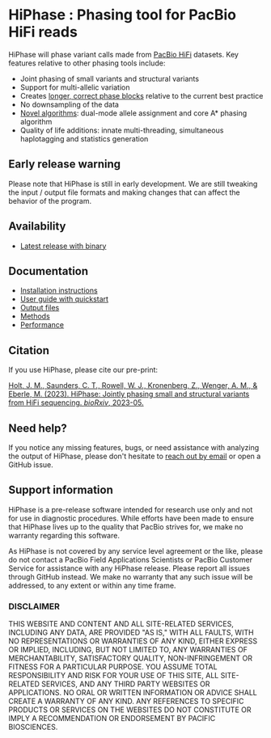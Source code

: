 # HiPhase : Phasing tool for PacBio HiFi reads
HiPhase will phase variant calls made from [PacBio HiFi](https://www.pacb.com/technology/hifi-sequencing/) datasets.
Key features relative to other phasing tools include:

* Joint phasing of small variants and structural variants
* Support for multi-allelic variation
* Creates [longer, correct phase blocks](docs/performance.md#summary-figure) relative to the current best practice
* No downsampling of the data
* [Novel algorithms](docs/methods.md): dual-mode allele assignment and core A* phasing algorithm
* Quality of life additions: innate multi-threading, simultaneous haplotagging and statistics generation

## Early release warning
Please note that HiPhase is still in early development. 
We are still tweaking the input / output file formats and making changes that can affect the behavior of the program.

## Availability
* [Latest release with binary](https://github.com/PacificBiosciences/HiPhase/releases/latest)

## Documentation
* [Installation instructions](docs/install.md)
* [User guide with quickstart](docs/user_guide.md)
* [Output files](docs/user_guide.md#output-files)
* [Methods](docs/methods.md)
* [Performance](docs/performance.md)

## Citation
If you use HiPhase, please cite our pre-print:

[Holt, J. M., Saunders, C. T., Rowell, W. J., Kronenberg, Z., Wenger, A. M., & Eberle, M. (2023). HiPhase: Jointly phasing small and structural variants from HiFi sequencing. _bioRxiv_, 2023-05.](https://doi.org/10.1101/2023.05.03.539241)

## Need help?
If you notice any missing features, bugs, or need assistance with analyzing the output of HiPhase, 
please don't hesitate to [reach out by email](mailto:mholt@pacificbiosciences.com) or open a GitHub issue.

## Support information
HiPhase is a pre-release software intended for research use only and not for use in diagnostic procedures. 
While efforts have been made to ensure that HiPhase lives up to the quality that PacBio strives for, we make no warranty regarding this software.

As HiPhase is not covered by any service level agreement or the like, please do not contact a PacBio Field Applications Scientists or PacBio Customer Service for assistance with any HiPhase release. 
Please report all issues through GitHub instead. 
We make no warranty that any such issue will be addressed, to any extent or within any time frame.

### DISCLAIMER
THIS WEBSITE AND CONTENT AND ALL SITE-RELATED SERVICES, INCLUDING ANY DATA, ARE PROVIDED "AS IS," WITH ALL FAULTS, WITH NO REPRESENTATIONS OR WARRANTIES OF ANY KIND, EITHER EXPRESS OR IMPLIED, INCLUDING, BUT NOT LIMITED TO, ANY WARRANTIES OF MERCHANTABILITY, SATISFACTORY QUALITY, NON-INFRINGEMENT OR FITNESS FOR A PARTICULAR PURPOSE. YOU ASSUME TOTAL RESPONSIBILITY AND RISK FOR YOUR USE OF THIS SITE, ALL SITE-RELATED SERVICES, AND ANY THIRD PARTY WEBSITES OR APPLICATIONS. NO ORAL OR WRITTEN INFORMATION OR ADVICE SHALL CREATE A WARRANTY OF ANY KIND. ANY REFERENCES TO SPECIFIC PRODUCTS OR SERVICES ON THE WEBSITES DO NOT CONSTITUTE OR IMPLY A RECOMMENDATION OR ENDORSEMENT BY PACIFIC BIOSCIENCES.
